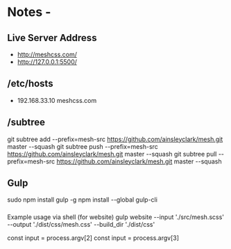 # Notes - 

## Live Server Address
- http://meshcss.com/
- http://127.0.0.1:5500/

## /etc/hosts
- 192.168.33.10 meshcss.com


## /subtree
git subtree add --prefix=mesh-src https://github.com/ainsleyclark/mesh.git master --squash
git subtree push --prefix=mesh-src https://github.com/ainsleyclark/mesh.git  master --squash
git subtree pull --prefix=mesh-src https://github.com/ainsleyclark/mesh.git  master --squash

## Gulp 
sudo npm install gulp -g 
npm install --global gulp-cli

###
Example usage via shell (for website)
gulp website --input './src/mesh.scss' --output './dist/css/mesh.css' --build_dir './dist/css'

const input = process.argv[2]
const input = process.argv[3]
